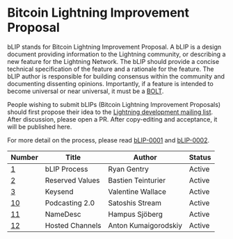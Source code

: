 # Bitcoin Lightning Improvement Proposal

bLIP stands for Bitcoin Lightning Improvement Proposal. A bLIP is a design document
providing information to the Lightning community, or describing a new feature for
the Lightning Network. The bLIP should provide a concise technical specification of
the feature and a rationale for the feature. The bLIP author is responsible for
building consensus within the community and documenting dissenting opinions.
Importantly, if a feature is intended to become universal or near universal, it must
be a [BOLT](https://github.com/lightning/bolts).

People wishing to submit bLIPs (Bitcoin Lightning Improvement Proposals) should
first propose their idea to the [Lightning development mailing
list](https://lists.linuxfoundation.org/mailman/listinfo/lightning-dev). After
discussion, please open a PR. After copy-editing and acceptance, it will be
published here.

For more detail on the process, please read [bLIP-0001](./blip-0001.md) and
[bLIP-0002](./blip-0002.md).

| Number                   | Title                     | Author                      | Status |
|--------------------------|---------------------------|-----------------------------|--------|
| [1](./blip-0001.md)      | bLIP Process              | Ryan Gentry                 | Active |
| [2](./blip-0002.md)      | Reserved Values           | Bastien Teinturier          | Active |
| [3](./blip-0003.md)      | Keysend                   | Valentine Wallace           | Active |
| [10](./blip-0010.md)     | Podcasting 2.0            | Satoshis Stream             | Active |
| [11](./blip-0011.md)     | NameDesc                  | Hampus Sjöberg              | Active |
| [12](./blip-0012.md)     | Hosted Channels           | Anton Kumaigorodskiy        | Active |
